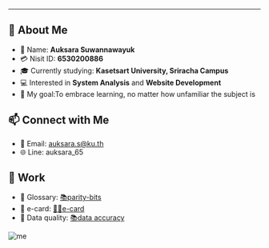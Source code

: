 ---
## 🌟 About Me
- 🎀 Name: **Auksara Suwannawayuk**
- 💳 Nisit ID: **6530200886**
- 🎓 Currently studying: **Kasetsart University, Sriracha Campus**
- 💻 Interested in **System Analysis** and **Website Development**
- 🎯 My goal:To embrace learning, no matter how unfamiliar the subject is
  
## 📫 Connect with Me
- 📧 Email: auksara.s@ku.th
- 🌐 Line: auksara_65

## 📁 Work 
- 📓 Glossary: [📚parity-bits](parity-bits.md)
- 🎄 e-card: [🎅✨e-card](e-card.md)
- 📓 Data quality: [📚data accuracy](accuracy.md)
  
![me](image/MEITU_20241110_191116000.jpg)
